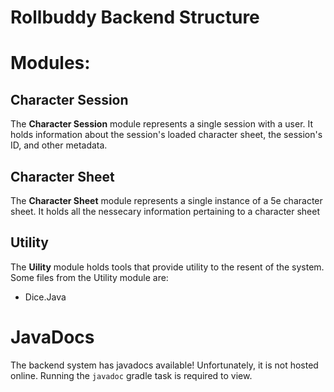# Rollbuddy Backend Structure

# Modules:
## Character Session
 The **Character Session** module represents a single session with a user. 
 It holds information about the session's loaded character sheet, the session's ID, and other metadata.
 
## Character Sheet
The **Character Sheet** module represents a single instance of a 5e character sheet. It holds all the nessecary
information pertaining to a character sheet

## Utility
The **Uility** module holds tools that provide utility to the resent of the system.
Some files from the Utility module are:
- Dice.Java

# JavaDocs
The backend system has javadocs available! Unfortunately, it is not hosted online. 
Running the `javadoc` gradle task is required to view.